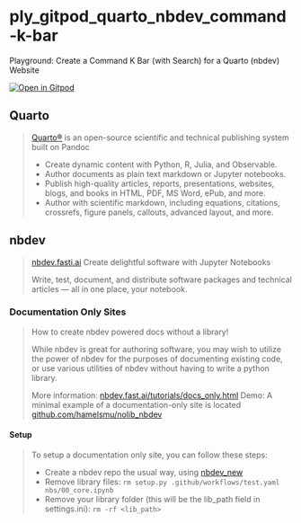 # ply_gitpod_quarto_nbdev_command-k-bar
Playground: Create a Command K Bar (with Search) for a Quarto (nbdev) Website

[![Open in Gitpod](https://gitpod.io/button/open-in-gitpod.svg)](https://gitpod.io/#https://github.com/dMLTquant/ply_gitpod_quarto_nbdev_command-k-bar)

## Quarto

> [Quarto®](https://quarto.org/) is an open-source scientific and technical publishing system built on Pandoc
>
> - Create dynamic content with Python, R, Julia, and Observable.
> - Author documents as plain text markdown or Jupyter notebooks.
> - Publish high-quality articles, reports, presentations, websites, blogs, and books in HTML, PDF, MS Word, ePub, and more.
> - Author with scientific markdown, including equations, citations, crossrefs, figure panels, callouts, advanced layout, and more.

## nbdev

> [nbdev.fasti.ai](https://nbdev.fast.ai/) Create delightful software with Jupyter Notebooks
>
> Write, test, document, and distribute software packages and technical articles — all in one place, your notebook.

### Documentation Only Sites

> How to create nbdev powered docs without a library!
> 
> While nbdev is great for authoring software, you may wish to utilize the power of nbdev for the purposes of documenting existing code, or use various utilities of nbdev without having to write a python library.
> 
> More information: [nbdev.fast.ai/tutorials/docs_only.html](https://nbdev.fast.ai/tutorials/docs_only.html)
> Demo: A minimal example of a documentation-only site is located [github.com/hamelsmu/nolib_nbdev](https://github.com/hamelsmu/nolib_nbdev)

#### Setup

> To setup a documentation only site, you can follow these steps:
> 
> - Create a nbdev repo the usual way, using [nbdev_new](https://nbdev.fast.ai/api/cli.html#nbdev_new)
> - Remove library files: `rm setup.py .github/workflows/test.yaml nbs/00_core.ipynb`
> - Remove your library folder (this will be the lib_path field in settings.ini): `rm -rf <lib_path>`